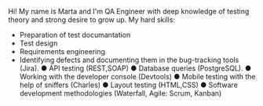 Hi! My name is Marta and I'm QA Engineer with deep knowledge of testing theory and strong desire to grow up.
My hard skills:
- Preparation of test documantation
- Test design
- Requirements engineering
- Identifying defects and documenting them in the bug-tracking tools (Jira).
● API testing (REST,SOAP)
● Database queries (PostgreSQL).
● Working with the developer console (Devtools)
● Mobile testing with the help of sniffers (Charles)
● Layout testing (HTML,CSS)
● Software development methodologies (Waterfall, Agile: Scrum, Kanban)
<!---
Martafx/Martafx is a ✨ special ✨ repository because its `README.md` (this file) appears on your GitHub profile.
You can click the Preview link to take a look at your changes.
--->
